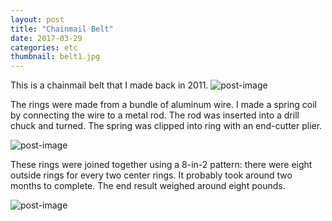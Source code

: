 ```yaml
---
layout: post
title: "Chainmail Belt"
date: 2017-03-29
categories: etc
thumbnail: belt1.jpg
---
```

This is a chainmail belt that I made back in 2011.
![post-image]({{site.url}}/assets/belt1.jpg)

The rings were made from a bundle of aluminum wire. I made a spring coil by connecting the wire to a metal rod. The rod was inserted into a
drill chuck and turned. The spring was clipped into ring with an end-cutter plier.

![post-image]({{site.url}}/assets/belt2.jpg)

These rings were joined together using a 8-in-2 pattern: there were eight outside rings for every two center rings. It probably took around
two months to complete. The end result weighed around eight pounds.

![post-image]({{site.url}}/assets/belt3.jpg)
